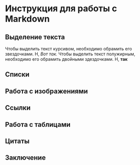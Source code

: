 # Инструкция для работы с Markdown
## Выделение текста
Чтобы выделить текст курсивом, необходимо обрамить его звездочками. Н, *Вот так.*
Чтобы выделить текст полужирным, необходимо его обрамить двойными здездочками. Н, **так**

## Списки
## Работа с изображениями
## Ссылки
## Работа с таблицами
## Цитаты
## Заключение